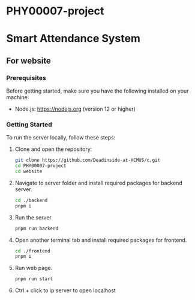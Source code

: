 # PHY00007-project

# Smart Attendance System

## For website

### Prerequisites

Before getting started, make sure you have the following installed on your machine:

- Node.js: https://nodejs.org (version 12 or higher)

### Getting Started

To run the server locally, follow these steps:

1. Clone and open the repository:

   ```bash
   git clone https://github.com/Deadinside-at-HCMUS/c.git
   cd PHY00007-project
   cd website
   ```

2. Navigate to server folder and install required packages for backend server.
   ```bash
   cd ./backend
   pnpm i
   ```
3. Run the server
   ```bash
   pnpm run backend
   ```
4. Open another terminal tab and install required packages for frontend.
   ```bash
   cd ./frontend
   pnpm i
   ```
5. Run web page.
   ```bash
   pnpm run start
   ```
6. Ctrl + click to ip server to open localhost
